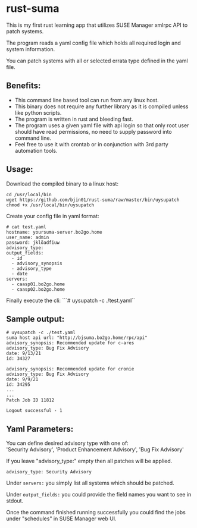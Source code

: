 # rust-suma
This is my first rust learning app that utilizes SUSE Manager xmlrpc API to patch systems.

The program reads a yaml config file which holds all required login and system information.

You can patch systems with all or selected errata type defined in the yaml file.

## Benefits:
* This command line based tool can run from any linux host. 
* This binary does not require any further library as it is compiled unless like python scripts.
* The program is written in rust and bleeding fast.
* The program uses a given yaml file with api login so that only root user should have read permissions, no need to supply password into command line.
* Feel free to use it with crontab or in conjunction with 3rd party automation tools.

## Usage:
Download the compiled binary to a linux host:

```
cd /usr/local/bin
wget https://github.com/bjin01/rust-suma/raw/master/bin/uysupatch
chmod +x /usr/local/bin/uysupatch
```
Create your config file in yaml format:
```
# cat test.yaml 
hostname: yoursuma-server.bo2go.home
user_name: admin
password: jklöadfiuw
advisory_type: 
output_fields:
  - id
  - advisory_synopsis
  - advisory_type
  - date
servers: 
  - caasp01.bo2go.home
  - caasp02.bo2go.home
```
Finally execute the cli:
```# uysupatch -c ./test.yaml``

## Sample output:
```
# uysupatch -c ./test.yaml 
suma host api url: "http://bjsuma.bo2go.home/rpc/api"
advisory_synopsis: Recommended update for c-ares
advisory_type: Bug Fix Advisory
date: 9/13/21
id: 34327

advisory_synopsis: Recommended update for cronie
advisory_type: Bug Fix Advisory
date: 9/9/21
id: 34295
...
...
Patch Job ID 11812

Logout successful - 1
```

## Yaml Parameters:
You can define desired advisory type with one of:  
'Security Advisory', 'Product Enhancement Advisory', 'Bug Fix Advisory'

If you leave "advisory_type:" empty then all patches will be applied.

```advisory_type: Security Advisory```

Under ```servers:``` you simply list all systems which should be patched.

Under ```output_fields:``` you could provide the field names you want to see in stdout.

Once the command finished running successfully you could find the jobs under "schedules" in SUSE Manager web UI.

  
